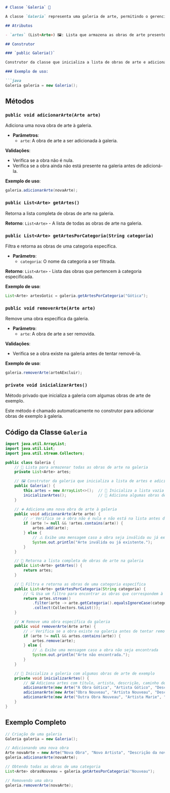 ```markdown
# Classe `Galeria` 🎨

A classe `Galeria` representa uma galeria de arte, permitindo o gerenciamento de uma coleção de obras, incluindo a adição, remoção, e a busca por categoria.

## Atributos

- `artes` (List<Arte>) 🖼️: Lista que armazena as obras de arte presentes na galeria.

## Construtor

### `public Galeria()`

Construtor da classe que inicializa a lista de obras de arte e adiciona algumas obras de exemplo.

### Exemplo de uso:

```java
Galeria galeria = new Galeria();
```

## Métodos

### `public void adicionarArte(Arte arte)`

Adiciona uma nova obra de arte à galeria.

- **Parâmetros**:
  - `arte`: A obra de arte a ser adicionada à galeria.

**Validações**:
- Verifica se a obra não é nula.
- Verifica se a obra ainda não está presente na galeria antes de adicioná-la.

**Exemplo de uso**:

```java
galeria.adicionarArte(novaArte);
```

### `public List<Arte> getArtes()`

Retorna a lista completa de obras de arte na galeria.

**Retorno**: `List<Arte>` - A lista de todas as obras de arte na galeria.

### `public List<Arte> getArtesPorCategoria(String categoria)`

Filtra e retorna as obras de uma categoria específica.

- **Parâmetro**:
  - `categoria`: O nome da categoria a ser filtrada.

**Retorno**: `List<Arte>` - Lista das obras que pertencem à categoria especificada.

**Exemplo de uso**:

```java
List<Arte> artesGotic = galeria.getArtesPorCategoria("Gótica");
```

### `public void removerArte(Arte arte)`

Remove uma obra específica da galeria.

- **Parâmetro**:
  - `arte`: A obra de arte a ser removida.

**Validações**:
- Verifica se a obra existe na galeria antes de tentar removê-la.

**Exemplo de uso**:

```java
galeria.removerArte(arteAExcluir);
```

### `private void inicializarArtes()`

Método privado que inicializa a galeria com algumas obras de arte de exemplo.

Este método é chamado automaticamente no construtor para adicionar obras de exemplo à galeria.

## Código da Classe `Galeria`

```java
import java.util.ArrayList;
import java.util.List;
import java.util.stream.Collectors;

public class Galeria {
    // 🎨 Lista para armazenar todas as obras de arte na galeria
    private List<Arte> artes;

    // 🖼️ Construtor da galeria que inicializa a lista de artes e adiciona exemplos
    public Galeria() {
        this.artes = new ArrayList<>();  // 🎨 Inicializa a lista vazia
        inicializarArtes();              // 🌱 Adiciona algumas obras de exemplo
    }

    // ➕ Adiciona uma nova obra de arte à galeria
    public void adicionarArte(Arte arte) {
        // ✅ Verifica se a obra não é nula e não está na lista antes de adicionar
        if (arte != null && !artes.contains(arte)) {
            artes.add(arte);
        } else {
            // ⚠️ Exibe uma mensagem caso a obra seja inválida ou já exista
            System.out.println("Arte inválida ou já existente.");
        }
    }

    // 📜 Retorna a lista completa de obras de arte na galeria
    public List<Arte> getArtes() {
        return artes;
    }

    // 🎯 Filtra e retorna as obras de uma categoria específica
    public List<Arte> getArtesPorCategoria(String categoria) {
        // 🔍 Usa um filtro para encontrar as obras que correspondem à categoria
        return artes.stream()
            .filter(arte -> arte.getCategoria().equalsIgnoreCase(categoria))
            .collect(Collectors.toList());
    }

    // ❌ Remove uma obra específica da galeria
    public void removerArte(Arte arte) {
        // ✅ Verifica se a obra existe na galeria antes de tentar removê-la
        if (arte != null && artes.contains(arte)) {
            artes.remove(arte);
        } else {
            // ⚠️ Exibe uma mensagem caso a obra não seja encontrada
            System.out.println("Arte não encontrada.");
        }
    }

    // 🌱 Inicializa a galeria com algumas obras de arte de exemplo
    private void inicializarArtes() {
        // 🖼️ Adiciona artes com título, artista, descrição, caminho de imagem e categoria
        adicionarArte(new Arte("A Obra Gótica", "Artista Gótico", "Descrição gótica", "src/main/java/recursos/gotico_imagens/acapa-1.png", "Gótica"));
        adicionarArte(new Arte("Obra Nouveau", "Artista Nouveau", "Descrição Nouveau", "src/main/java/recursos/nouveau_imagens/artnouveau-capa.png", "Nouveau"));
        adicionarArte(new Arte("Outra Obra Nouveau", "Artista Marie", "Vívido", "src/main/java/recursos/nouveau_imagens/alphonse-mucha-zodiac-1897.jpeg", "Nouveau"));
    }
}
```

## Exemplo Completo

```java
// Criação de uma galeria
Galeria galeria = new Galeria();

// Adicionando uma nova obra
Arte novaArte = new Arte("Nova Obra", "Novo Artista", "Descrição da nova obra", "/imagens/nova_obra.jpg", "Moderno");
galeria.adicionarArte(novaArte);

// Obtendo todas as obras de uma categoria
List<Arte> obrasNouveau = galeria.getArtesPorCategoria("Nouveau");

// Removendo uma obra
galeria.removerArte(novaArte);
```

